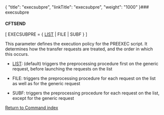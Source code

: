 {
    "title": "execsubpre",
    "linkTitle": "execsubpre",
    "weight": "1000"
}### execsubpre

#### CFTSEND

\[ EXECSUBPRE = { <u>LIST</u> | FILE | SUBF } \]

This parameter defines the execution policy for the PREEXEC script. It determines how the transfer requests are treated, and the order in which this occurs.

-   <u>LIST</u>: (default) triggers the preprocessing procedure first on the generic request, before launching the requests on the list
-   FILE: triggers the preprocessing procedure for each request on the list as well as for the generic request
-   SUBF: triggers the preprocessing procedure for each request on the list, except for the generic request

[Return to Command index](../)
